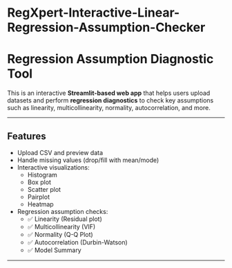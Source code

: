 # RegXpert-Interactive-Linear-Regression-Assumption-Checker

#  Regression Assumption Diagnostic Tool

This is an interactive **Streamlit-based web app** that helps users upload datasets and perform **regression diagnostics** to check key assumptions such as linearity, multicollinearity, normality, autocorrelation, and more.

---

##  Features

- Upload CSV and preview data
- Handle missing values (drop/fill with mean/mode)
- Interactive visualizations:
  - Histogram
  - Box plot
  - Scatter plot
  - Pairplot
  - Heatmap
- Regression assumption checks:
  - ✅ Linearity (Residual plot)
  - ✅ Multicollinearity (VIF)
  - ✅ Normality (Q-Q Plot)
  - ✅ Autocorrelation (Durbin-Watson)
  - ✅ Model Summary


---

